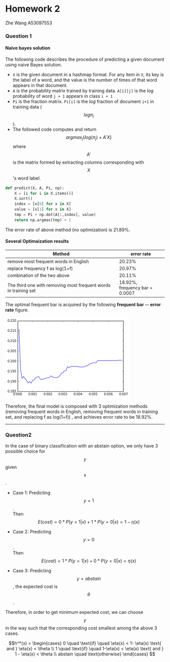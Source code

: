 # Homework 2
Zhe Wang
A53097553

### Question 1

#### Naive bayes solution
The following code describes the procedure of predicting a given document using naive Bayes solution.

* `X` is the given document in a hashmap format. For any item in `X`, its key is the label of a word, and the value is the number of times of that word appears in that document.
* `A` is the probability matrix trained by training data. `A[i][j]` is the *log* probability of word `j + 1` appears in class `i + 1`
* `Pi` is the fraction matrix. `Pi[i]` is the *log* fraction of document `i+1` in training data ($$log\pi_i$$).
* The followed code computes and return $$argmax_j(log(\pi_j) + A'X)$$ where $$A'$$ is the matrix formed by extracting columns corresponding with $$X$$'s word label. 

```Python
def predict(X, A, Pi, np):
    X = [i for i in X.items()]
    X.sort()
    index = [x[0] for x in X]
    value = [x[1] for x in X]
    tmp = Pi + np.dot(A[:,index], value)
    return np.argmax(tmp) + 1
```
The error rate of above method (no optimization) is 21.89%.

#### Several Optimaization results


| Method | error rate |
| -- | -- |
| remove most frequent words in English | 20.23% |
| replace frequency f as log(1+f) | 20.97% |
| combination of the two above | 20.11% |
| The third one with removing most frequent words in training set  | 18.92%, <br> frequency bar = 0.0007 |

The optimal frequent bar is acquired by the following **frequent bar -- error rate** figure.

![](pic1.png)

Therefore, the final model is composed with 3 optimization methods (removing frequent words in English, removing frequent words in training set, and replacing f as log(1+f)) , and achieves error rate to be 18.92%.



---


### Question2

In the case of binary classification with an abstain option, we only have 3 possible choice for $$y$$ given $$x$$.

* Case 1: Predicting $$y = 1$$.  
Then $$E(cost)= 0*P(y=1|x) +1*P(y=0|x) = 1- \eta(x)$$

* Case 2: Predicting $$y=0$$.  
Then $$E(cost)=1*P(y=1|x) +0*P(y=0|x) = \eta(x)$$

* Case 3: Predicting $$y=abstain$$, the expected cost is $$\theta$$.

Therefore, in order to get minimum expected cost, we can choose $$y$$ in the way such that the corresponding cost smallest among the above 3 cases.

$$h^*(x) = \begin{cases}
0 \quad \text{if} \quad \eta(x) < 1- \eta(x) \text{ and } \eta(x) < \theta \\
1 \quad \text{if} \quad 1-\eta(x) < \eta(x) \text{ and } 1 - \eta(x) < \theta \\
abstain \quad \text{otherwise} 
\end{cases}
$$